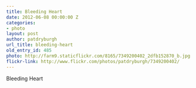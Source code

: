 ```yaml
---
title: Bleeding Heart
date: 2012-06-08 00:00:00 Z
categories:
- photo
layout: post
author: patdryburgh
url_title: bleeding-heart
old_entry_id: 485
photo: http://farm9.staticflickr.com/8165/7349200402_2dfb152870_b.jpg
flickr-link: http://www.flickr.com/photos/patdryburgh/7349200402/
---
```


Bleeding Heart